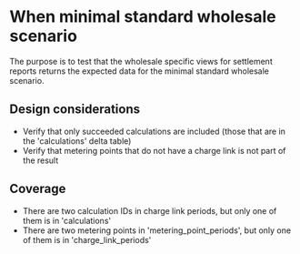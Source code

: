 # When minimal standard wholesale scenario

The purpose is to test that the wholesale specific views for settlement reports returns the expected data for the minimal standard wholesale scenario. 

## Design considerations

- Verify that only succeeded calculations are included (those that are in the 'calculations' delta table)
- Verify that metering points that do not have a charge link is not part of the result

## Coverage

- There are two calculation IDs in charge link periods, but only one of them is in 'calculations'
- There are two metering points in 'metering_point_periods', but only one of them is in 'charge_link_periods'
